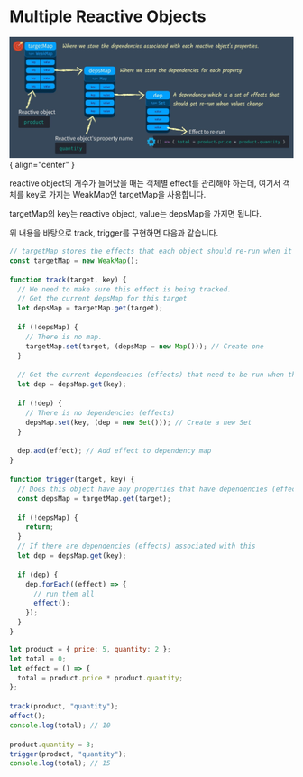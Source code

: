 # Multiple Reactive Objects

![Multiple Reactive Objects](../image/multiple_reactive_objects.jpg){ align="center" }

reactive object의 개수가 늘어났을 때는 객체별 effect를 관리해야 하는데, 여기서 객체를 key로 가지는 WeakMap인 targetMap을 사용합니다.

targetMap의 key는 reactive object, value는 depsMap을 가지면 됩니다.

위 내용을 바탕으로 track, trigger를 구현하면 다음과 같습니다.

```js
// targetMap stores the effects that each object should re-run when it's updated
const targetMap = new WeakMap();

function track(target, key) {
  // We need to make sure this effect is being tracked.
  // Get the current depsMap for this target
  let depsMap = targetMap.get(target);

  if (!depsMap) {
    // There is no map.
    targetMap.set(target, (depsMap = new Map())); // Create one
  }

  // Get the current dependencies (effects) that need to be run when this is set
  let dep = depsMap.get(key);

  if (!dep) {
    // There is no dependencies (effects)
    depsMap.set(key, (dep = new Set())); // Create a new Set
  }

  dep.add(effect); // Add effect to dependency map
}

function trigger(target, key) {
  // Does this object have any properties that have dependencies (effects)
  const depsMap = targetMap.get(target);

  if (!depsMap) {
    return;
  }
  // If there are dependencies (effects) associated with this
  let dep = depsMap.get(key);

  if (dep) {
    dep.forEach((effect) => {
      // run them all
      effect();
    });
  }
}
```

```js
let product = { price: 5, quantity: 2 };
let total = 0;
let effect = () => {
  total = product.price * product.quantity;
};

track(product, "quantity");
effect();
console.log(total); // 10

product.quantity = 3;
trigger(product, "quantity");
console.log(total); // 15
```
